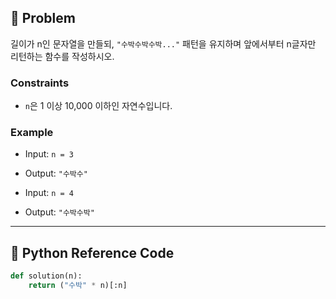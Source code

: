 ## 🧠 Problem
길이가 n인 문자열을 만들되, `"수박수박수박..."` 패턴을 유지하며 앞에서부터 n글자만 리턴하는 함수를 작성하시오.

### Constraints
- `n`은 1 이상 10,000 이하인 자연수입니다.

### Example
- Input: `n = 3`  
- Output: `"수박수"`

- Input: `n = 4`  
- Output: `"수박수박"`

---

## 🐍 Python Reference Code

```python
def solution(n):
    return ("수박" * n)[:n]
```
